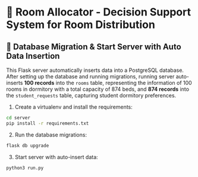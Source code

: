 # 🏢 Room Allocator - Decision Support System for Room Distribution

## 🚀 Database Migration & Start Server with Auto Data Insertion

This Flask server automatically inserts data into a PostgreSQL database. After setting up the database and running migrations, running server auto-inserts **100 records** into the `rooms` table, representing the information of 100 rooms in dormitory with a total capacity of 874 beds, and **874 records** into the `student_requests` table, capturing student dormitory preferences.

1. Create a virtualenv and install the requirements:
```sh
cd server
pip install -r requirements.txt
```

2. Run the database migrations:
```sh
flask db upgrade
```

3. Start server with auto-insert data:
```sh
python3 run.py
```
